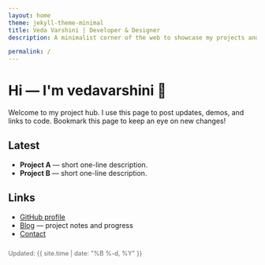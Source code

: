 ```yaml
---
layout: home
theme: jekyll-theme-minimal
title: Veda Varshini | Developer & Designer
description: A minimalist corner of the web to showcase my projects and ideas ✨

permalink: /
---
```


# Hi — I'm vedavarshini 👋

Welcome to my project hub. I use this page to post updates, demos, and links to code. Bookmark this page to keep an eye on new changes!

## Latest
- **Project A** — short one-line description.  
- **Project B** — short one-line description.

## Links
- [GitHub profile](https://github.com/your-username)
- [Blog](/blog) — project notes and progress
- [Contact](/contact)

<footer>
<p style="font-size:0.9em; color:#666; margin-top:1.5rem;">
Updated: {{ site.time | date: "%B %-d, %Y" }}
</p>
</footer>
